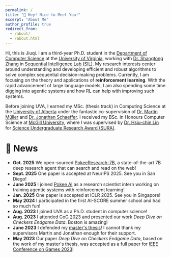 ```yaml
---
permalink: /
title: "👋 Hey! Nice to Meet You!"
excerpt: "About Me"
author_profile: true
redirect_from: 
  - /about/
  - /about.html
---
```


Hi, this is Jiuqi. I am a third-year Ph.D. student in the [Department of Computer Science](https://engineering.virginia.edu/departments/computer-science) at the [University of Virginia](https://www.virginia.edu/), working with [Dr. Shangtong Zhang](https://shangtongzhang.github.io/) in [Sequential Intelligence Lab (SIL)](https://github.com/Sequential-Intelligence-Lab).
My research interests center around understanding and developing efficient and robust algorithms to solve complex sequential decision-making problems.
Currently, I am focusing on the theory and applications of **reinforcement learning**.
With the rapid advancement of large language models, I am also spending some time digging into agentic systems and how RL can help with improving such systems.

Before joining UVA, I earned my MSc. (thesis track) in Computing Science at the [University of Alberta](https://www.ualberta.ca/) under the fantastic co-supervision of [Dr. Martin Müller](https://webdocs.cs.ualberta.ca/~mmueller/) and [Dr. Jonathan Schaeffer](https://webdocs.cs.ualberta.ca/~jonathan/).
I received my BSc. in Honours Computer Science at [McGill University](https://www.mcgill.ca/), where I was supervised by [Dr. Hsiu-chin Lin](https://sites.google.com/site/hsiuchinlin/) for [Science Undergraduate Research Award (SURA)](https://www.mcgill.ca/science/research/undergraduate-research/sura).

🎉 News
======
- **Oct. 2025** We open-sourced [PokeeResearch-7B](https://github.com/Pokee-AI/PokeeResearchOSS), a state-of-the-art 7B deep research agent that can search and read on the web!
- **Sept. 2025** One paper is accepted at NeurIPS 2025. See you in San Diego!
- **June 2025** I joined [Pokee AI](https://pokee.ai/) as a research scientist intern working on training agentic systems with reinforcement learning!
- **Jan. 2025** One paper is accepted at ICLR 2025. See you in Singapore!
- **May 2024** I participated in the first AI-SCORE summer school and had so much fun!
- **Aug. 2023** I joined UVA as a Ph.D. student in computer science!
- **Aug. 2023** I attended [CoG 2023](https://2023.ieee-cog.org/) and presented our work *Deep Dive on Checkers Endgame Data*. Boston is amazing!
- **June 2023** I defended my [master's thesis](https://era.library.ualberta.ca/items/66c60c35-8163-4ac5-a9a2-3412398dbe1d)! I cannot thank my supervisors Martin and Jonathan enough for their support.
- **May 2023** Our paper *Deep Dive on Checkers Endgame Data*, based on the work of my master's thesis, was accepted as a full paper for [IEEE Conference on Games 2023](https://2023.ieee-cog.org/)!

